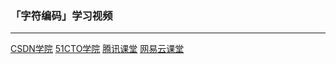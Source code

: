 ### 「字符编码」学习视频

-------------------

[CSDN学院][1] [51CTO学院][2] [腾讯课堂][3] [网易云课堂][4]

[1]: https://edu.csdn.net/course/detail/30362
[2]: https://edu.51cto.com/sd/1c7de
[3]: https://ke.qq.com/course/3026372?tuin=50300886
[4]: https://study.163.com/course/courseMain.htm?share=2&shareId=480000002227524&courseId=1210747815&_trace_c_p_k2_=feba89c6bbe74a75a06e3b1bc6502ec2
